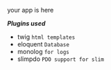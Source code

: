 your app is here 

***Plugins used***

 - twig  `html templates`
 - eloquent `Database`
 - monolog  `for logs`
 - slimpdo  ``PDO support for slim``
